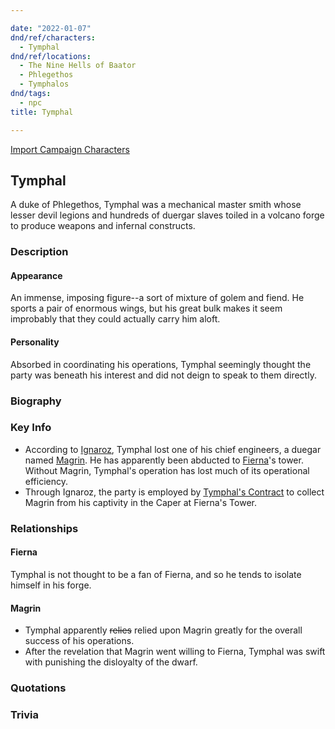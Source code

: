 ```yaml
---

date: "2022-01-07"
dnd/ref/characters:
  - Tymphal
dnd/ref/locations:
  - The Nine Hells of Baator
  - Phlegethos
  - Tymphalos
dnd/tags:
  - npc
title: Tymphal

---
```


[Import Campaign Characters](/dnd/characters/)

## Tymphal

A duke of Phlegethos, Tymphal was a mechanical master smith whose lesser devil legions and hundreds of duergar slaves toiled in a volcano forge to produce weapons and infernal constructs.

### Description

#### Appearance

An immense, imposing figure--a sort of mixture of golem and fiend. He sports a pair of enormous wings, but his great bulk makes it seem improbably that they could actually carry him aloft.

#### Personality

Absorbed in coordinating his operations, Tymphal seemingly thought the party was beneath his interest and did not deign to speak to them directly.

### Biography

### Key Info

- According to [Ignaroz](/dnd/npcs/ignaroz), Tymphal lost one of his chief engineers, a duegar named [Magrin](/dnd/npcs/magrin). He has apparently been abducted to [Fierna](/dnd/npcs/fierna)'s tower. Without Magrin, Tymphal's operation has lost much of its operational efficiency.
- Through Ignaroz, the party is employed by [Tymphal's Contract](/dnd/notes/tymphals-contract) to collect Magrin from his captivity in the Caper at Fierna's Tower.

### Relationships

#### Fierna

Tymphal is not thought to be a fan of Fierna, and so he tends to isolate himself in his forge.

#### Magrin

- Tymphal apparently ~~relies~~ relied upon Magrin greatly for the overall success of his operations.
- After the revelation that Magrin went willing to Fierna, Tymphal was swift with punishing the disloyalty of the dwarf.

### Quotations

### Trivia
